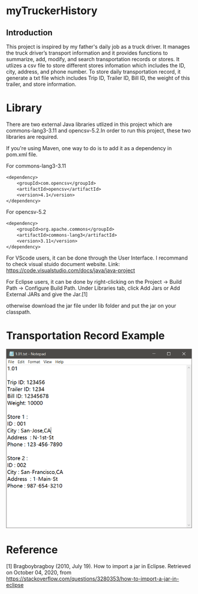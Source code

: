 # myTruckerHistory

## Introduction

This project is inspired by my father's daily job as a truck driver. It manages the truck driver’s transport information and it provides functions to summarize, add, modify, and search transportation records or stores. It utlizes a csv file to store different stores infomation which includes the ID, city, address, and phone number. To store daily transportation record, it generate a txt file which includes Trip ID, Trailer ID, Bill ID, the weight of this trailer, and store information.


# Library

There are two external Java libraries utlized in this project which are commons-lang3-3.11 and opencsv-5.2.In order to run this project, these two libraries are required. 

If you're using Maven, one way to do is to add it as a dependency in pom.xml file.

For commons-lang3-3.11
```
<dependency> 
    <groupId>com.opencsv</groupId> 
    <artifactId>opencsv</artifactId> 
    <version>4.1</version> 
</dependency> 
```

For opencsv-5.2
```
<dependency>
    <groupId>org.apache.commons</groupId>
    <artifactId>commons-lang3</artifactId>
    <version>3.11</version>
</dependency>
```

For VScode users, it can be done through the User Interface. I recommand to check visual stuido document website. Link: https://code.visualstudio.com/docs/java/java-project

For Eclipse users, it can be done by right-clicking on the Project → Build Path → Configure Build Path. Under Libraries tab, click Add Jars or Add External JARs and give the Jar.[1]

otherwise download the jar file under lib folder and put the jar on your classpath.

# Transportation Record Example

![Image](images/daily-transportation-record-example.png)

# Reference

[1] Bragboybragboy (2010, July 19). How to import a jar in Eclipse. Retrieved on October 04, 2020, from https://stackoverflow.com/questions/3280353/how-to-import-a-jar-in-eclipse
